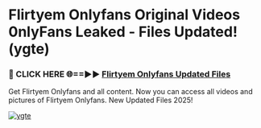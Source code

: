 # Flirtyem Onlyfans Original Videos 0nlyFans Leaked - Files Updated! (ygte)

<h3>🔴 CLICK HERE 🌐==►► <a href="https://tinyurl.com/2m67pmp6" rel="nofollow">Flirtyem Onlyfans Updated Files</a></h3>

Get Flirtyem Onlyfans and all content. Now you can access all videos and pictures of Flirtyem Onlyfans. New Updated Files 2025!

[![ygte](https://i.imgur.com/H4QAA4z.gif)](https://tinyurl.com/2m67pmp6)